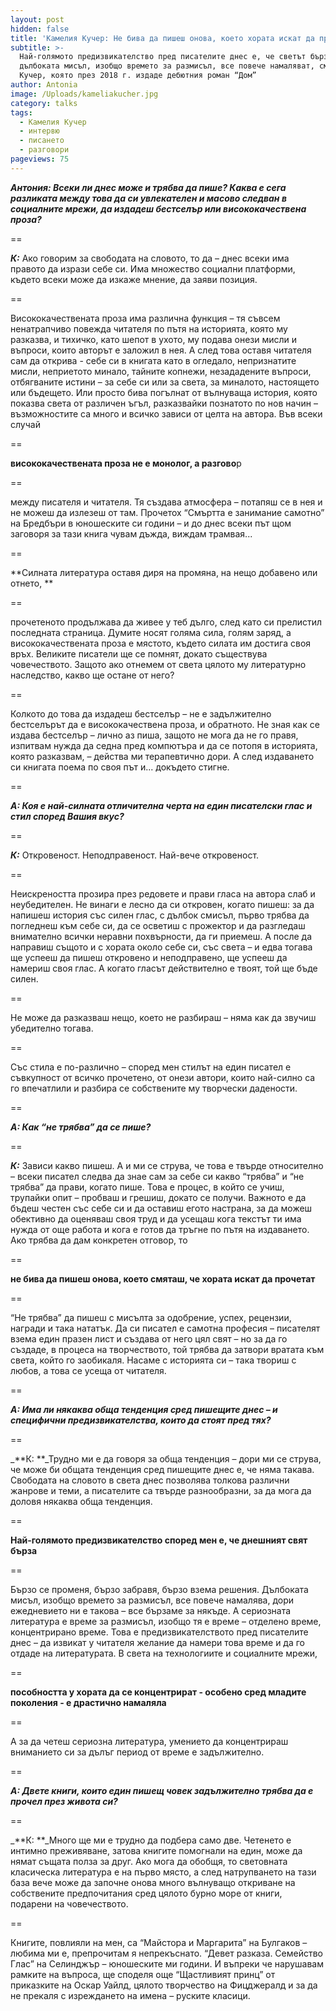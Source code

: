 ```yaml
---
layout: post
hidden: false
title: 'Камелия Кучер: Не бива да пишеш онова, което хората искат да прочетат'
subtitle: >-
  Най-голямото предизвикателство пред писателите днес е, че светът бърза, а
  дълбоката мисъл, изобщо времето за размисъл, все повече намаляват, смята
  Кучер, която през 2018 г. издаде дебютния роман “Дом”
author: Antonia
image: /Uploads/kameliakucher.jpg
category: talks
tags:
  - Камелия Кучер
  - интервю
  - писането
  - разговори
pageviews: 75
---
```

_**Антония: Всеки ли днес може и трябва да пише?  Каква е сега разликата между това да си увлекателен и масово следван в социалните мрежи, да издадеш бестселър или висококачествена проза?**_

\==

_**К:**_ Ако говорим за свободата на словото, то да – днес всеки има правото да изрази себе си. Има множество социални платформи, където всеки може да изкаже мнение, да заяви позиция. 

\==

Висококачествената проза има различна функция – тя съвсем ненатрапчиво повежда читателя по пътя на историята, която му разказва, и тихичко, като шепот в ухото, му подава онези мисли и въпроси, които авторът е заложил в нея. А след това оставя читателя сам да открива - себе си в книгата като в огледало, непризнатите мисли, неприетото минало, тайните копнежи, незададените въпроси, отбягваните истини – за себе си или за света, за миналото, настоящето или бъдещето. Или просто бива погълнат от вълнуваща история, която показва света от различен ъгъл, разказвайки познатото по нов начин – възможностите са много и всичко зависи от целта на автора. Във всеки случай 

\==

**висококачествената проза не е монолог, а разгово**р

\==

между писателя и читателя. Тя създава атмосфера – потапяш се в нея и не можеш да излезеш от там. Прочетох “Смъртта е занимание самотно” на Бредбъри в юношеските си години – и до днес всеки път щом заговоря за тази книга чувам дъжда, виждам трамвая...

\==

**Силната литература оставя диря на промяна, на нещо добавено или отнето, **

\==

прочетеното продължава да живее у теб дълго, след като си прелистил последната страница. Думите носят голяма сила, голям заряд, а висококачествената проза е мястото, където силата им достига своя връх. Великите писатели ще се помнят, докато съществува човечеството. Защото ако отнемем от света цялото му литературно наследство, какво ще остане от него? 

\==

Колкото до това да издадеш бестселър – не е задължително бестселърът да е висококачествена проза, и обратното. Не зная как се издава бестселър – лично аз пиша, защото не мога да не го правя, изпитвам нужда да седна пред компютъра и да се потопя в историята, която разказвам, – действа ми терапевтично дори. А след издаването си книгата поема по своя път и... докъдето стигне. 

\==

_**А: Коя е най-силната отличителна черта на един писателски глас и стил според Вашия вкус?**_

\==

_**К:**_ Откровеност. Неподправеност. Най-вече откровеност. 

\==

Неискреността прозира през редовете и прави гласа на автора слаб и неубедителен. Не винаги е лесно да си откровен, когато пишеш: за да напишеш история със силен глас, с дълбок смисъл, първо трябва да погледнеш към себе си, да се осветиш с прожектор и да разгледаш внимателно всички неравни похвърности, да ги приемеш. А после да направиш същото и с хората около себе си, със света – и едва тогава ще успееш да пишеш откровено и неподправено, ще успееш да намериш своя глас. А когато гласът действително е твоят, той ще бъде силен. 

\==

Не може да разказваш нещо, което не разбираш – няма как да звучиш убедително тогава. 

\==

Със стила е по-различно – според мен стилът на един писател е съвкупност от всичко прочетено, от онези автори, които най-силно са го впечатлили и разбира се собствените му творчески дадености. 

\==

_**А: Как “не трябва” да се пише?**_

\==

_**К:**_ Зависи какво пишеш. А и ми се струва, че това е твърде относително – всеки писател следва да знае сам за себе си какво “трябва” и “не трябва” да прави, когато пише. Това е процес, в който се учиш, трупайки опит – пробваш и грешиш, докато се получи. Важното е да бъдеш честен със себе си и да оставиш егото настрана, за да можеш обективно да оценяваш своя труд и да усещаш кога текстът ти има нужда от още работа и кога е готов да тръгне по пътя на издаването. Ако трябва да дам конкретен отговор, то 

\==

**не бива да пишеш онова, което смяташ, че хората искат да прочетат**

\==

“Не трябва” да пишеш с мисълта за одобрение, успех, рецензии, награди и така нататък. Да си писател е самотна професия – писателят взема един празен лист и създава от него цял свят – но за да го създаде, в процеса на творчеството, той трябва да затвори вратата към света, който го заобикаля. Насаме с историята си – така твориш с любов, а това се усеща от читателя.

\==

_**А: Има ли някаква обща тенденция сред пишещите днес – и специфични предизвикателства, които да стоят пред тях?**_

\==

_**К: **_Трудно ми е да говоря за обща тенденция – дори ми се струва, че може би общата тенденция сред пишещите днес е, че няма такава. Свободата на словото в света днес позволява толкова различни жанрове и теми, а писателите са твърде разнообразни, за да мога да доловя някаква обща тенденция. 

\==

**Най-голямото предизвикателство според мен е, че днешният свят бърза**

\==

Бързо се променя, бързо забравя, бързо взема решения. Дълбоката мисъл, изобщо времето за размисъл, все повече намалява, дори ежедневието ни е такова – все бързаме за някъде. А сериозната литература е време за размисъл, изобщо тя е време – отделено време, концентрирано време. Това е предизвикателството пред писателите днес – да извикат у читателя желание да намери това време и да го отдаде на литературата. В света на технологиите и социалните мрежи, 

\==

**пособността у хората да се концентрират - особено сред младите поколения - е драстично намаляла**

\==

А за да четеш сериозна литература, умението да концентрираш вниманието си за дълъг период от време е задължително. 

\==

_**А: Двете книги, които един пишещ човек задължително трябва да е прочел през живота си?**_

\==

_**К: **_Много ще ми е трудно да подбера само две. Четенето е интимно преживяване, затова книгите помогнали на един, може да нямат същата полза за друг. Ако мога да обобщя, то световната класическа литература е на първо място, а след натрупването на тази база вече може да започне онова много вълнуващо откриване на собствените предпочитания сред цялото бурно море от книги, подарени на човечеството. 

\==

Книгите, повлияли на мен, са “Майстора и Маргарита” на Булгаков – любима ми е, препрочитам я непрекъснато. “Девет разказа. Семейство Глас” на Селинджър – юношеските ми години. И въпреки че нарушавам рамките на въпроса, ще споделя още “Щастливият принц” от приказките на Оскар Уайлд, цялото творчество на Фицджералд и за да не прекаля с изреждането на имена – руските класици.
